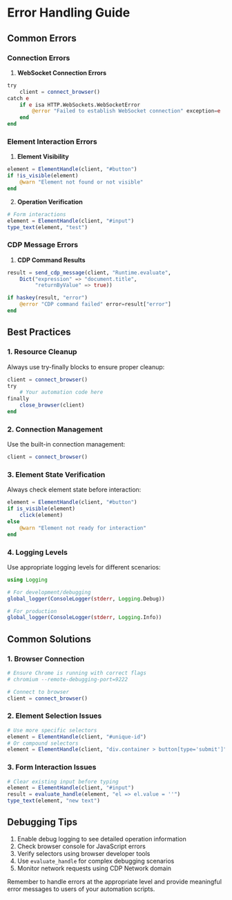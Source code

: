 # Error Handling Guide

## Common Errors

### Connection Errors

1. **WebSocket Connection Errors**
```julia
try
    client = connect_browser()
catch e
    if e isa HTTP.WebSockets.WebSocketError
        @error "Failed to establish WebSocket connection" exception=e
    end
end
```

### Element Interaction Errors

1. **Element Visibility**
```julia
element = ElementHandle(client, "#button")
if !is_visible(element)
    @warn "Element not found or not visible"
end
```

2. **Operation Verification**
```julia
# Form interactions
element = ElementHandle(client, "#input")
type_text(element, "test")
```

### CDP Message Errors

1. **CDP Command Results**
```julia
result = send_cdp_message(client, "Runtime.evaluate",
    Dict("expression" => "document.title",
         "returnByValue" => true))

if haskey(result, "error")
    @error "CDP command failed" error=result["error"]
end
```

## Best Practices

### 1. Resource Cleanup
Always use try-finally blocks to ensure proper cleanup:
```julia
client = connect_browser()
try
    # Your automation code here
finally
    close_browser(client)
end
```

### 2. Connection Management
Use the built-in connection management:
```julia
client = connect_browser()
```

### 3. Element State Verification
Always check element state before interaction:
```julia
element = ElementHandle(client, "#button")
if is_visible(element)
    click(element)
else
    @warn "Element not ready for interaction"
end
```

### 4. Logging Levels
Use appropriate logging levels for different scenarios:
```julia
using Logging

# For development/debugging
global_logger(ConsoleLogger(stderr, Logging.Debug))

# For production
global_logger(ConsoleLogger(stderr, Logging.Info))
```

## Common Solutions

### 1. Browser Connection
```julia
# Ensure Chrome is running with correct flags
# chromium --remote-debugging-port=9222

# Connect to browser
client = connect_browser()
```

### 2. Element Selection Issues
```julia
# Use more specific selectors
element = ElementHandle(client, "#unique-id")
# Or compound selectors
element = ElementHandle(client, "div.container > button[type='submit']")
```

### 3. Form Interaction Issues
```julia
# Clear existing input before typing
element = ElementHandle(client, "#input")
result = evaluate_handle(element, "el => el.value = ''")
type_text(element, "new text")
```

## Debugging Tips

1. Enable debug logging to see detailed operation information
2. Check browser console for JavaScript errors
3. Verify selectors using browser developer tools
4. Use `evaluate_handle` for complex debugging scenarios
5. Monitor network requests using CDP Network domain

Remember to handle errors at the appropriate level and provide meaningful error messages to users of your automation scripts.
